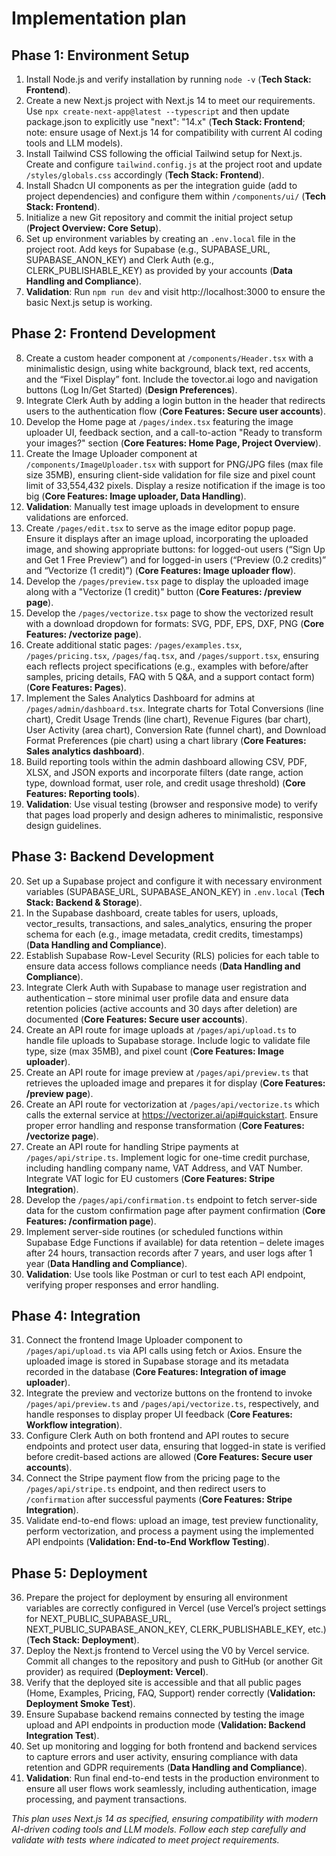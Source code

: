 # Implementation plan

## Phase 1: Environment Setup

1. Install Node.js and verify installation by running `node -v` (**Tech Stack: Frontend**).
2. Create a new Next.js project with Next.js 14 to meet our requirements. Use `npx create-next-app@latest --typescript` and then update package.json to explicitly use "next": "14.x" (**Tech Stack: Frontend**; note: ensure usage of Next.js 14 for compatibility with current AI coding tools and LLM models).
3. Install Tailwind CSS following the official Tailwind setup for Next.js. Create and configure `tailwind.config.js` at the project root and update `/styles/globals.css` accordingly (**Tech Stack: Frontend**).
4. Install Shadcn UI components as per the integration guide (add to project dependencies) and configure them within `/components/ui/` (**Tech Stack: Frontend**).
5. Initialize a new Git repository and commit the initial project setup (**Project Overview: Core Setup**).
6. Set up environment variables by creating an `.env.local` file in the project root. Add keys for Supabase (e.g., SUPABASE_URL, SUPABASE_ANON_KEY) and Clerk Auth (e.g., CLERK_PUBLISHABLE_KEY) as provided by your accounts (**Data Handling and Compliance**).
7. **Validation**: Run `npm run dev` and visit http://localhost:3000 to ensure the basic Next.js setup is working.

## Phase 2: Frontend Development

8. Create a custom header component at `/components/Header.tsx` with a minimalistic design, using white background, black text, red accents, and the “Fixel Display” font. Include the tovector.ai logo and navigation buttons (Log In/Get Started) (**Design Preferences**).
9. Integrate Clerk Auth by adding a login button in the header that redirects users to the authentication flow (**Core Features: Secure user accounts**).
10. Develop the Home page at `/pages/index.tsx` featuring the image uploader UI, feedback section, and a call-to-action "Ready to transform your images?" section (**Core Features: Home Page, Project Overview**).
11. Create the Image Uploader component at `/components/ImageUploader.tsx` with support for PNG/JPG files (max file size 35MB), ensuring client-side validation for file size and pixel count limit of 33,554,432 pixels. Display a resize notification if the image is too big (**Core Features: Image uploader, Data Handling**).
12. **Validation**: Manually test image uploads in development to ensure validations are enforced.
13. Create `/pages/edit.tsx` to serve as the image editor popup page. Ensure it displays after an image upload, incorporating the uploaded image, and showing appropriate buttons: for logged-out users (“Sign Up and Get 1 Free Preview”) and for logged-in users (“Preview (0.2 credits)” and “Vectorize (1 credit)”) (**Core Features: Image uploader flow**).
14. Develop the `/pages/preview.tsx` page to display the uploaded image along with a "Vectorize (1 credit)" button (**Core Features: /preview page**).
15. Develop the `/pages/vectorize.tsx` page to show the vectorized result with a download dropdown for formats: SVG, PDF, EPS, DXF, PNG (**Core Features: /vectorize page**).
16. Create additional static pages: `/pages/examples.tsx`, `/pages/pricing.tsx`, `/pages/faq.tsx`, and `/pages/support.tsx`, ensuring each reflects project specifications (e.g., examples with before/after samples, pricing details, FAQ with 5 Q&A, and a support contact form) (**Core Features: Pages**).
17. Implement the Sales Analytics Dashboard for admins at `/pages/admin/dashboard.tsx`. Integrate charts for Total Conversions (line chart), Credit Usage Trends (line chart), Revenue Figures (bar chart), User Activity (area chart), Conversion Rate (funnel chart), and Download Format Preferences (pie chart) using a chart library (**Core Features: Sales analytics dashboard**).
18. Build reporting tools within the admin dashboard allowing CSV, PDF, XLSX, and JSON exports and incorporate filters (date range, action type, download format, user role, and credit usage threshold) (**Core Features: Reporting tools**).
19. **Validation**: Use visual testing (browser and responsive mode) to verify that pages load properly and design adheres to minimalistic, responsive design guidelines.

## Phase 3: Backend Development

20. Set up a Supabase project and configure it with necessary environment variables (SUPABASE_URL, SUPABASE_ANON_KEY) in `.env.local` (**Tech Stack: Backend & Storage**).
21. In the Supabase dashboard, create tables for users, uploads, vector_results, transactions, and sales_analytics, ensuring the proper schema for each (e.g., image metadata, credit credits, timestamps) (**Data Handling and Compliance**).
22. Establish Supabase Row-Level Security (RLS) policies for each table to ensure data access follows compliance needs (**Data Handling and Compliance**).
23. Integrate Clerk Auth with Supabase to manage user registration and authentication – store minimal user profile data and ensure data retention policies (active accounts and 30 days after deletion) are documented (**Core Features: Secure user accounts**).
24. Create an API route for image uploads at `/pages/api/upload.ts` to handle file uploads to Supabase storage. Include logic to validate file type, size (max 35MB), and pixel count (**Core Features: Image uploader**).
25. Create an API route for image preview at `/pages/api/preview.ts` that retrieves the uploaded image and prepares it for display (**Core Features: /preview page**).
26. Create an API route for vectorization at `/pages/api/vectorize.ts` which calls the external service at https://vectorizer.ai/api#quickstart. Ensure proper error handling and response transformation (**Core Features: /vectorize page**).
27. Create an API route for handling Stripe payments at `/pages/api/stripe.ts`. Implement logic for one-time credit purchase, including handling company name, VAT Address, and VAT Number. Integrate VAT logic for EU customers (**Core Features: Stripe Integration**).
28. Develop the `/pages/api/confirmation.ts` endpoint to fetch server-side data for the custom confirmation page after payment confirmation (**Core Features: /confirmation page**).
29. Implement server-side routines (or scheduled functions within Supabase Edge Functions if available) for data retention – delete images after 24 hours, transaction records after 7 years, and user logs after 1 year (**Data Handling and Compliance**).
30. **Validation**: Use tools like Postman or curl to test each API endpoint, verifying proper responses and error handling.

## Phase 4: Integration

31. Connect the frontend Image Uploader component to `/pages/api/upload.ts` via API calls using fetch or Axios. Ensure the uploaded image is stored in Supabase storage and its metadata recorded in the database (**Core Features: Integration of image uploader**).
32. Integrate the preview and vectorize buttons on the frontend to invoke `/pages/api/preview.ts` and `/pages/api/vectorize.ts`, respectively, and handle responses to display proper UI feedback (**Core Features: Workflow integration**).
33. Configure Clerk Auth on both frontend and API routes to secure endpoints and protect user data, ensuring that logged-in state is verified before credit-based actions are allowed (**Core Features: Secure user accounts**).
34. Connect the Stripe payment flow from the pricing page to the `/pages/api/stripe.ts` endpoint, and then redirect users to `/confirmation` after successful payments (**Core Features: Stripe Integration**).
35. Validate end-to-end flows: upload an image, test preview functionality, perform vectorization, and process a payment using the implemented API endpoints (**Validation: End-to-End Workflow Testing**).

## Phase 5: Deployment

36. Prepare the project for deployment by ensuring all environment variables are correctly configured in Vercel (use Vercel’s project settings for NEXT_PUBLIC_SUPABASE_URL, NEXT_PUBLIC_SUPABASE_ANON_KEY, CLERK_PUBLISHABLE_KEY, etc.) (**Tech Stack: Deployment**).
37. Deploy the Next.js frontend to Vercel using the V0 by Vercel service. Commit all changes to the repository and push to GitHub (or another Git provider) as required (**Deployment: Vercel**).
38. Verify that the deployed site is accessible and that all public pages (Home, Examples, Pricing, FAQ, Support) render correctly (**Validation: Deployment Smoke Test**).
39. Ensure Supabase backend remains connected by testing the image upload and API endpoints in production mode (**Validation: Backend Integration Test**).
40. Set up monitoring and logging for both frontend and backend services to capture errors and user activity, ensuring compliance with data retention and GDPR requirements (**Data Handling and Compliance**).
41. **Validation**: Run final end-to-end tests in the production environment to ensure all user flows work seamlessly, including authentication, image processing, and payment transactions.

*This plan uses Next.js 14 as specified, ensuring compatibility with modern AI-driven coding tools and LLM models. Follow each step carefully and validate with tests where indicated to meet project requirements.*
